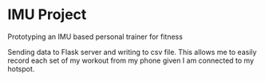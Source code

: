 # IMU Project
Prototyping an IMU based personal trainer for fitness

Sending data to Flask server and writing to csv file. This allows me to easily record each set of my workout from my phone given I am connected to my hotspot.
